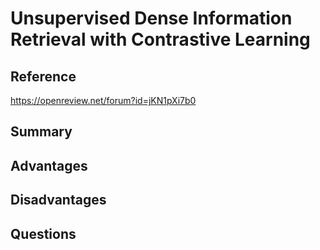 # Unsupervised Dense Information Retrieval with Contrastive Learning
## Reference

https://openreview.net/forum?id=jKN1pXi7b0

## Summary

## Advantages

## Disadvantages

## Questions
